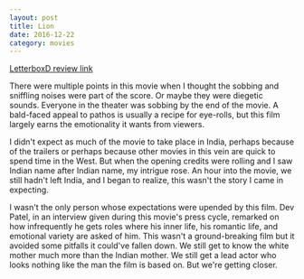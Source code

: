 ```yaml
---
layout: post
title: Lion 
date: 2016-12-22
category: movies
---
```

 
[LetterboxD review link](http://letterboxd.com/samarthbhaskar/film/lion/)

There were multiple points in this movie when I thought the sobbing and sniffling noises were part of the score. Or maybe they were diegetic sounds. Everyone in the theater was sobbing by the end of the movie. A bald-faced appeal to pathos is usually a recipe for eye-rolls, but this film largely earns the emotionality it wants from viewers. 

I didn't expect as much of the movie to take place in India, perhaps because of the trailers or perhaps because other movies in this vein are quick to spend time in the West. But when the opening credits were rolling and I saw Indian name after Indian name, my intrigue rose. An hour into the movie, we still hadn't left India, and I began to realize, this wasn't the story I came in expecting. 

I wasn't the only person whose expectations were upended by this film. Dev Patel, in an interview given during this movie's press cycle, remarked on how infrequently he gets roles where his inner life, his romantic life, and emotional variety are asked of him. This wasn't a ground-breaking film but it avoided some pitfalls it could've fallen down. We still get to know the white mother much more than the Indian mother. We still get a lead actor who looks nothing like the man the film is based on. But we're getting closer.